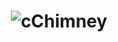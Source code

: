 <h1 align="center">
  <img src="https://media.discordapp.net/attachments/897743396070912030/897758122968498176/praise_banner4.png?width=1618&height=910" alt="cChimney" />
</h1>
